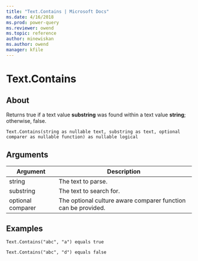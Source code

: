 ```yaml
---
title: "Text.Contains | Microsoft Docs"
ms.date: 4/16/2018
ms.prod: power-query
ms.reviewer: owend
ms.topic: reference
author: minewiskan
ms.author: owend
manager: kfile
---
```

# Text.Contains

  
## About  
Returns true if a text value **substring** was found within a text value **string**; otherwise, false.  
  
```  
Text.Contains(string as nullable text, substring as text, optional comparer as nullable function) as nullable logical  
```  
  
## Arguments  
  
|Argument|Description|  
|------------|---------------|  
|string|The text to parse.|  
|substring|The text to search for.|  
|optional comparer|The optional culture aware comparer function can be provided.|  
  
## Examples  
  
```  
Text.Contains("abc", "a") equals true  
```  
  
```  
Text.Contains("abc", "d") equals false  
```  

